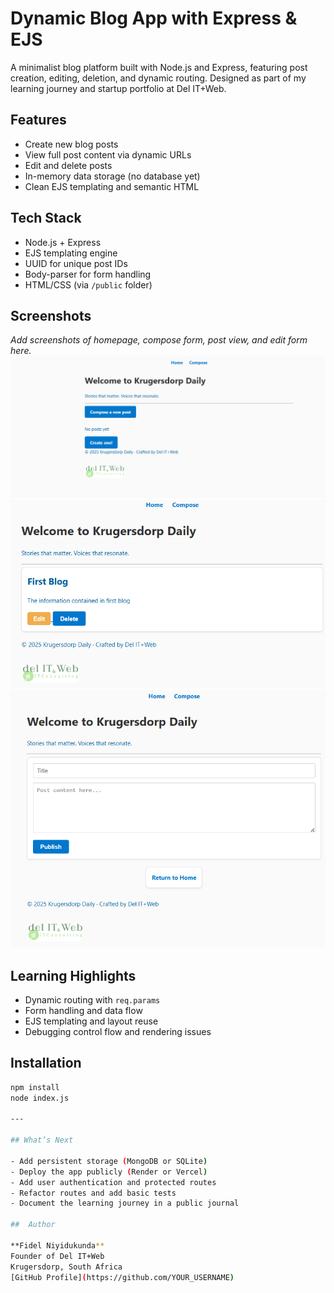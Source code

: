 # Dynamic Blog App with Express & EJS

A minimalist blog platform built with Node.js and Express, featuring post creation, editing, deletion, and dynamic routing. Designed as part of my learning journey and startup portfolio at Del IT+Web.

## Features
- Create new blog posts
- View full post content via dynamic URLs
- Edit and delete posts
- In-memory data storage (no database yet)
- Clean EJS templating and semantic HTML

##  Tech Stack
- Node.js + Express
- EJS templating engine
- UUID for unique post IDs
- Body-parser for form handling
- HTML/CSS (via `/public` folder)

## Screenshots
_Add screenshots of homepage, compose form, post view, and edit form here._
![blog-home-UI](image.png)  
![demo-edit-post](image-1.png)  
![compose-UI](image-2.png)  

## Learning Highlights
- Dynamic routing with `req.params`
- Form handling and data flow
- EJS templating and layout reuse
- Debugging control flow and rendering issues

##  Installation
```bash
npm install
node index.js

---

## What’s Next

- Add persistent storage (MongoDB or SQLite)
- Deploy the app publicly (Render or Vercel)
- Add user authentication and protected routes
- Refactor routes and add basic tests
- Document the learning journey in a public journal

##  Author

**Fidel Niyidukunda**  
Founder of Del IT+Web  
Krugersdorp, South Africa  
[GitHub Profile](https://github.com/YOUR_USERNAME)


